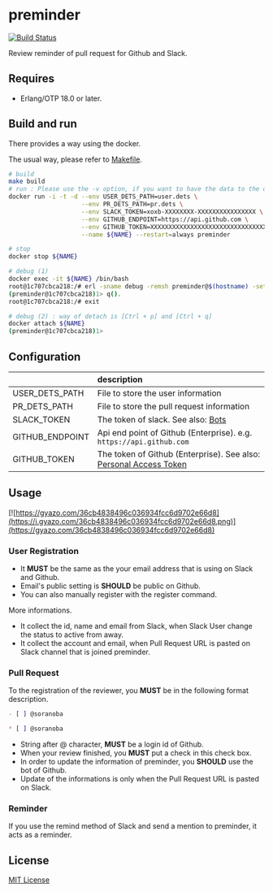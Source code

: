 preminder
=============
[![Build Status](https://travis-ci.org/soranoba/preminder.svg?branch=master)](https://travis-ci.org/soranoba/preminder)

Review reminder of pull request for Github and Slack.

## Requires

* Erlang/OTP 18.0 or later.

## Build and run

There provides a way using the docker.

The usual way, please refer to [Makefile](Makefile).

```bash
# build
make build
# run : Please use the -v option, if you want to have the data to the outside of the container.
docker run -i -t -d --env USER_DETS_PATH=user.dets \
                    --env PR_DETS_PATH=pr.dets \
                    --env SLACK_TOKEN=xoxb-XXXXXXXX-XXXXXXXXXXXXXXXX \
                    --env GITHUB_ENDPOINT=https://api.github.com \
                    --env GITHUB_TOKEN=XXXXXXXXXXXXXXXXXXXXXXXXXXXXXXXXXX \
                    --name ${NAME} --restart=always preminder

# stop
docker stop ${NAME}

# debug (1)
docker exec -it ${NAME} /bin/bash
root@1c707cbca218:/# erl -sname debug -remsh preminder@$(hostname) -setcookie preminder
(preminder@1c707cbca218)1> q().
root@1c707cbca218:/# exit

# debug (2) : way of detach is [Ctrl + p] and [Ctrl + q]
docker attach ${NAME}
(preminder@1c707cbca218)1>
```

## Configuration

|               |description|
|:--------------|:----------|
|USER_DETS_PATH |File to store the user information|
|PR_DETS_PATH   |File to store the pull request information|
|SLACK_TOKEN    |The token of slack. See also: [Bots](https://my.slack.com/services/new/bot)|
|GITHUB_ENDPOINT|Api end point of Github (Enterprise). e.g. `https://api.github.com` |
|GITHUB_TOKEN   |The token of Github (Enterprise). See also: [Personal Access Token](https://github.com/settings/tokens) |

## Usage

[![https://gyazo.com/36cb4838496c036934fcc6d9702e66d8](https://i.gyazo.com/36cb4838496c036934fcc6d9702e66d8.png)](https://gyazo.com/36cb4838496c036934fcc6d9702e66d8)

### User Registration

* It **MUST** be the same as the your email address that is using on Slack and Github.
* Email's public setting is **SHOULD** be public on Github.
 * You can also manually register with the register command.

More informations.

* It collect the id, name and email from Slack, when Slack User change the status to active from away.
* It collect the account and email, when Pull Request URL is pasted on Slack channel that is joined preminder.

### Pull Request

To the registration of the reviewer, you **MUST** be in the following format description.

```markdown
- [ ] @soranoba

* [ ] @soranoba
```

* String after @ character, **MUST** be a login id of Github.
* When your review finished, you **MUST** put a check in this check box.
* In order to update the information of preminder, you **SHOULD** use the bot of Github.
 * Update of the informations is only when the Pull Request URL is pasted on Slack.

### Reminder

If you use the remind method of Slack and send a mention to preminder, it acts as a reminder.

## License

[MIT License](LICENSE)
